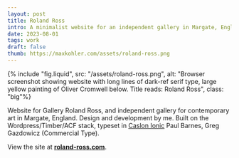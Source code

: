 ```yaml
---
layout: post
title: Roland Ross
intro: A minimalist website for an independent gallery in Margate, England.
date: 2023-08-01
tags: work
draft: false
thumb: https://maxkohler.com/assets/roland-ross.png
---
```


{% include "fig.liquid", src: "/assets/roland-ross.png", alt: "Browser screenshot showing website with long lines of dark-ref serif type, large yellow painting of Oliver Cromwell below. Title reads: Roland Ross", class: "big"%}

Website for Gallery Roland Ross, and independent gallery for contemporary art in Margate, England. Design and development by me. Built on the Wordpress/Timber/ACF stack, typeset in [Caslon Ionic](https://commercialtype.com/catalog/caslon_ionic) Paul Barnes, Greg Gazdowicz (Commercial Type).

View the site at **[roland-ross.com](https://www.roland-ross.com/)**.

